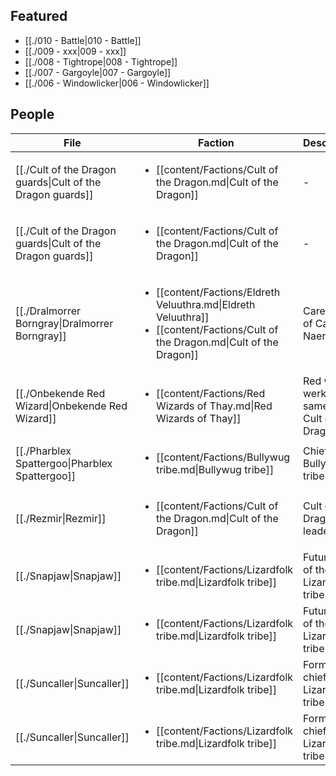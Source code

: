 ## Featured
- [[./010 - Battle|010 - Battle]]
- [[./009 - xxx|009 - xxx]]
- [[./008 - Tightrope|008 - Tightrope]]
- [[./007 - Gargoyle|007 - Gargoyle]]
- [[./006 - Windowlicker|006 - Windowlicker]]

## People
| File                                                                           | Faction                                                                                                                                                 | Description                                   |
| ------------------------------------------------------------------------------ | ------------------------------------------------------------------------------------------------------------------------------------------------------- | --------------------------------------------- |
| [[./Cult of the Dragon guards\|Cult of the Dragon guards]] | <ul><li>[[content/Factions/Cult of the Dragon.md\|Cult of the Dragon]]</li></ul>                                                                       | \-                                            |
| [[./Cult of the Dragon guards\|Cult of the Dragon guards]]                    | <ul><li>[[content/Factions/Cult of the Dragon.md\|Cult of the Dragon]]</li></ul>                                                                       | \-                                            |
| [[./Dralmorrer Borngray\|Dralmorrer Borngray]]             | <ul><li>[[content/Factions/Eldreth Veluuthra.md\|Eldreth Veluuthra]]</li><li>[[content/Factions/Cult of the Dragon.md\|Cult of the Dragon]]</li></ul> | Caretaker of Castle Naerytar                  |
| [[./Onbekende Red Wizard\|Onbekende Red Wizard]]           | <ul><li>[[content/Factions/Red Wizards of Thay.md\|Red Wizards of Thay]]</li></ul>                                                                     | Red wizard werkt samen met Cult of the Dragon |
| [[./Pharblex Spattergoo\|Pharblex Spattergoo]]             | <ul><li>[[content/Factions/Bullywug tribe.md\|Bullywug tribe]]</li></ul>                                                                               | Chief of Bullywug tribe                       |
| [[./Rezmir\|Rezmir]]                                       | <ul><li>[[content/Factions/Cult of the Dragon.md\|Cult of the Dragon]]</li></ul>                                                                       | Cult of the Dragon leader                     |
| [[./Snapjaw\|Snapjaw]]                                     | <ul><li>[[content/Factions/Lizardfolk tribe.md\|Lizardfolk tribe]]</li></ul>                                                                           | Future chief of the Lizardmen tribe           |
| [[./Snapjaw\|Snapjaw]]                                                        | <ul><li>[[content/Factions/Lizardfolk tribe.md\|Lizardfolk tribe]]</li></ul>                                                                           | Future chief of the Lizardmen tribe           |
| [[./Suncaller\|Suncaller]]                                 | <ul><li>[[content/Factions/Lizardfolk tribe.md\|Lizardfolk tribe]]</li></ul>                                                                           | Former chief of Lizardfolk tribe              |
| [[./Suncaller\|Suncaller]]                                                    | <ul><li>[[content/Factions/Lizardfolk tribe.md\|Lizardfolk tribe]]</li></ul>                                                                           | Former chief of Lizardfolk tribe              |

